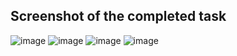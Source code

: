 ## Screenshot of the completed task

![image](https://github.com/user-attachments/assets/0d9cb3df-2638-495e-bb93-7b15e0d7c5f9)
![image](https://github.com/user-attachments/assets/0383fc18-8556-4ed8-8c03-037814081b72)
![image](https://github.com/user-attachments/assets/0e0d696f-86a9-4d8f-ad22-b869702051ef)
![image](https://github.com/user-attachments/assets/17fe088e-5f34-487c-81ca-3d1090ceb118)
